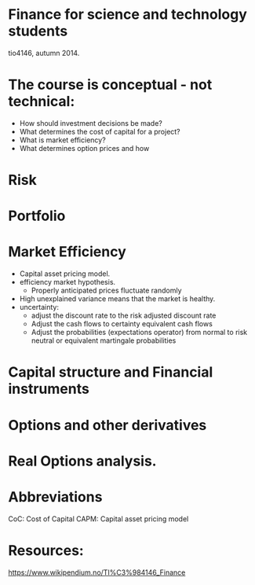 # Finance for science and technology students
tio4146, autumn 2014. 

# The course is conceptual - not technical:
* How should investment decisions be made?
* What determines the cost of capital for a project?
* What is market efficiency?
* What determines option prices and how


# Risk

# Portfolio

# Market Efficiency 
* Capital asset pricing model. 
* efficiency market hypothesis. 
	* Properly anticipated prices fluctuate randomly
* High unexplained variance means that the market is healthy. 
* uncertainty:
	* adjust the discount rate to the risk adjusted discount rate
	* Adjust the cash flows to certainty equivalent cash flows
	* Adjust the probabilities (expectations operator) from normal
	to risk neutral or equivalent martingale probabilities

# Capital structure and Financial instruments

# Options and other derivatives

# Real Options analysis. 

# Abbreviations
CoC: Cost of Capital 
CAPM: Capital asset pricing model


# Resources: 
https://www.wikipendium.no/TI%C3%984146_Finance



